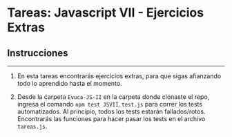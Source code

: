# Tareas: Javascript VII - Ejercicios Extras

## Instrucciones
---
1. En esta tareas encontrarás ejercicios extras, para que sigas afianzando todo lo aprendido hasta el momento.


2. Desde la carpeta `Evuca-JS-II` en la carpeta donde clonaste el repo, ingresa el comando `npm test JSVII.test.js` para correr los tests automatizados. Al principio, todos los tests estarán fallados/rotos. Encontrarás las funciones para hacer pasar los tests en el archivo `tareas.js`.


